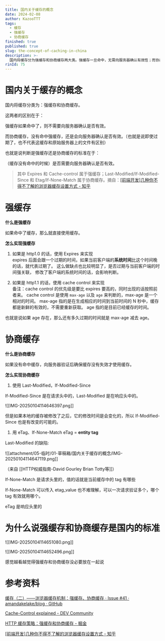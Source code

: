 ```yaml
---
title: 国内关于缓存的概念
date: 2024-02-08
author: KazooTTT
tags:
  - 缓存
  - 强缓存
  - 协商缓存
finished: true
published: true
slug: the-concept-of-caching-in-china
description: >-
  国内将缓存分为强缓存和协商缓存两大类。强缓存一旦命中，无需向服务器确认有效性；而协商缓存则是在强缓存未命中时，向服务器验证缓存的有效性。强缓存通过Expires（HTTP1.0）和Cache-Control（HTTP1.1）实现，后者优先级更高。协商缓存则通过Last-Modified/If-Modified-Since和Etag/If-None-Match实现，后者更为精确，能处理文件内容未变但修改时间变化的情况。这两种缓存机制是国内常见的缓存处理方式，有助于提高网页加载速度和减少服务器负载。
rinId: 75
---
```


# 国内关于缓存的概念

国内将缓存分类为：强缓存和协商缓存。

这两者的区别在于：

强缓存如果命中了，则不需要向服务器确认是否有效。

而协商缓存，没有命中强缓存，还是会向服务器确认是否有效。（也就是说即使过期了，也不代表这缓存和原始服务器上的文件有区别）

也就是说判断是强缓存还是协商缓存的标准在于：

（缓存没有命中的时候）是否需要向服务器确认是否有效。

> 其中 Expires 和 Cache-control 属于强缓存；Last-Modified/If-Modified-Since 和 Etag/If-None-Match 属于协商缓存。摘自：[\[前端开发\]几种你不得不了解的浏览器缓存设置方式 - 知乎](https://zhuanlan.zhihu.com/p/36882594)

# 强缓存

**什么是强缓存**

如果命中了缓存，那么就直接使用缓存。

**怎么实现强缓存**

1. 如果是 http1.0 的话，使用 Expires 来实现  
   expires 后面会跟一个过期的时间，如果当前客户端的**系统时间**比这个时间晚的话，就代表过期了。
   这么做缺点也比较明显了，是否过期与当前客户端的时间强关联，
   修改了客户端的系统时间的话，会影响判断。

2. 如果是 http1.1 的话，使用 cache control 来实现  
   备注：cache control 的优先级是要比 expires 要高的，同时出现的话按照前者来。
   cache control 是使用 `max-age` 以及 `age` 来判断的，max-age 是一个相对的时间。
   max-age 指的是在生成相应的时间到当前时间的 N 秒中，缓存都是新鲜的有效的，不需要重新获取。
   age 指的是目前已经缓存的时间。

也就是说如果 age 存在，那么还有多久过期的时间就是 max-age 减去 age。

# 协商缓存

**什么是协商缓存**

如果没有命中缓存，向服务器验证后确保缓存没有失效才使用缓存。

**怎么实现协商缓存**

1. 使用 Last-Modified，If-Modified-Since

If-Modified-Since 是在请求头中的，Last-Modified 是在响应头中的。

![[IMG-20250104114646397.png]]

但是如果本地的缓存被修改了之后，它的修改时间是会变化的，所以 If-Modified-Since 也是有改变的可能的。

1. 用 eTag、If-None-Match
   eTag = **entity tag**

Last-Modified 的缺陷:

![[attachment/05-临时/01-草稿箱/国内关于缓存的概念/IMG-20250104114647119.png]]

（来自 [[HTTP权威指南-David Gourley  Brian Totty等]]）

If-None-Match 是请求头里的，值的话就是当前缓存中的 tag 有哪些

If-None-Match 可以传入 etag_value 也不难理解，可以一次请求验证多个，哪个 tag 有效就用哪个。

eTag 是响应头里的

# 为什么说强缓存和协商缓存是国内的标准

![[IMG-20250104114651080.png]]

![[IMG-20250104114652496.png]]

感觉越看越觉得强缓存和协商缓存没必要放在一起说

# 参考资料

[缓存（二）——浏览器缓存机制：强缓存、协商缓存 · Issue #41 · amandakelake/blog · GitHub](https://github.com/amandakelake/blog/issues/41)

[Cache-Control explained - DEV Community](https://dev.to/yishai_zehavi/http-caching-explained-part-1-theory-3j4m)

[HTTP 缓存策略：强缓存和协商缓存 - 掘金](https://juejin.cn/post/7095206869072871455)

[\[前端开发\]几种你不得不了解的浏览器缓存设置方式 - 知乎](https://zhuanlan.zhihu.com/p/36882594)
